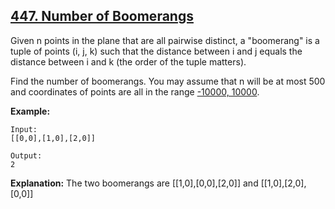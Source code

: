 ## [447. Number of Boomerangs](https://leetcode.com/problems/number-of-boomerangs/)

Given n points in the plane that are all pairwise distinct, a "boomerang" is a tuple of points (i, j, k) such that the distance between i and j equals the distance between i and k (the order of the tuple matters).

Find the number of boomerangs. You may assume that n will be at most 500 and coordinates of points are all in the range [-10000, 10000](inclusive).

**Example:**

```
Input:
[[0,0],[1,0],[2,0]]

Output:
2
```

**Explanation:**
The two boomerangs are [[1,0],[0,0],[2,0]] and [[1,0],[2,0],[0,0]]

